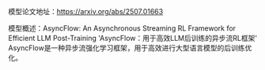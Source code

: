 模型论文地址：https://arxiv.org/abs/2507.01663

模型概述：AsyncFlow: An Asynchronous Streaming RL Framework for Efficient LLM Post-Training
'AsyncFlow：用于高效LLM后训练的异步流RL框架'
AsyncFlow是一种异步流强化学习框架，用于高效进行大型语言模型的后训练优化。
